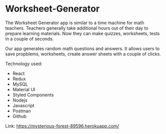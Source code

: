 # Worksheet-Generator

The Worksheet Generator app is similar to a time machine for math teachers. Teachers generally take additional hours out of their day to prepare learning materials. Now they can make quizzes, worksheets, tests in a couple of seconds.

Our app generates random math questions and answers. It allows users to save propblems, worksheets, create answer sheets with a couple of clicks.


Technology used:
* React
* Redux
* MySQL
* Material UI
* Styled Components
* Nodejs
* Javascript
* Postman
* Github

Link: https://mysterious-forest-89596.herokuapp.com/
